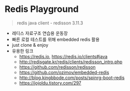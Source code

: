 # Redis Playground

> redis java client - redisson 3.11.3  

- 레디스 자료구조 연습용 운동장
- 빠른 로컬 테스트를 위해 embedded redis 활용
- just clone & enjoy
- 유용한 링크
    - https://redis.io, https://redis.io/clients#java
    - http://redisgate.kr/redis/clients/redisson_intro.php
    - https://github.com/redisson/redisson
    - https://github.com/ozimov/embedded-redis
    - http://blog.kingbbode.com/posts/spinrg-boot-redis
    - https://jojoldu.tistory.com/297
    